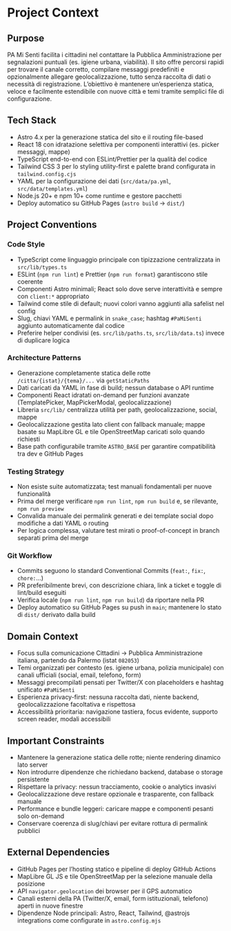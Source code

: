 # Project Context

## Purpose
PA Mi Senti facilita i cittadini nel contattare la Pubblica Amministrazione per segnalazioni puntuali (es. igiene urbana, viabilità). Il sito offre percorsi rapidi per trovare il canale corretto, compilare messaggi predefiniti e opzionalmente allegare geolocalizzazione, tutto senza raccolta di dati o necessità di registrazione. L’obiettivo è mantenere un’esperienza statica, veloce e facilmente estendibile con nuove città e temi tramite semplici file di configurazione.

## Tech Stack
- Astro 4.x per la generazione statica del sito e il routing file-based
- React 18 con idratazione selettiva per componenti interattivi (es. picker messaggi, mappe)
- TypeScript end-to-end con ESLint/Prettier per la qualità del codice
- Tailwind CSS 3 per lo styling utility-first e palette brand configurata in `tailwind.config.cjs`
- YAML per la configurazione dei dati (`src/data/pa.yml`, `src/data/templates.yml`)
- Node.js 20+ e npm 10+ come runtime e gestore pacchetti
- Deploy automatico su GitHub Pages (`astro build` → `dist/`)

## Project Conventions

### Code Style
- TypeScript come linguaggio principale con tipizzazione centralizzata in `src/lib/types.ts`
- ESLint (`npm run lint`) e Prettier (`npm run format`) garantiscono stile coerente
- Componenti Astro minimali; React solo dove serve interattività e sempre con `client:*` appropriato
- Tailwind come stile di default; nuovi colori vanno aggiunti alla safelist nel config
- Slug, chiavi YAML e permalink in `snake_case`; hashtag `#PaMiSenti` aggiunto automaticamente dal codice
- Preferire helper condivisi (es. `src/lib/paths.ts`, `src/lib/data.ts`) invece di duplicare logica

### Architecture Patterns
- Generazione completamente statica delle rotte `/citta/{istat}/{tema}/...` via `getStaticPaths`
- Dati caricati da YAML in fase di build; nessun database o API runtime
- Componenti React idratati on-demand per funzioni avanzate (TemplatePicker, MapPickerModal, geolocalizzazione)
- Libreria `src/lib/` centralizza utilità per path, geolocalizzazione, social, mappe
- Geolocalizzazione gestita lato client con fallback manuale; mappe basate su MapLibre GL e tile OpenStreetMap caricati solo quando richiesti
- Base path configurabile tramite `ASTRO_BASE` per garantire compatibilità tra dev e GitHub Pages

### Testing Strategy
- Non esiste suite automatizzata; test manuali fondamentali per nuove funzionalità
- Prima del merge verificare `npm run lint`, `npm run build` e, se rilevante, `npm run preview`
- Convalida manuale dei permalink generati e dei template social dopo modifiche a dati YAML o routing
- Per logica complessa, valutare test mirati o proof-of-concept in branch separati prima del merge

### Git Workflow
- Commits seguono lo standard Conventional Commits (`feat:`, `fix:`, `chore:`…)
- PR preferibilmente brevi, con descrizione chiara, link a ticket e toggle di lint/build eseguiti
- Verifica locale (`npm run lint`, `npm run build`) da riportare nella PR
- Deploy automatico su GitHub Pages su push in `main`; mantenere lo stato di `dist/` derivato dalla build

## Domain Context
- Focus sulla comunicazione Cittadini → Pubblica Amministrazione italiana, partendo da Palermo (istat `082053`)
- Temi organizzati per contesto (es. igiene urbana, polizia municipale) con canali ufficiali (social, email, telefono, form)
- Messaggi precompilati pensati per Twitter/X con placeholders e hashtag unificato `#PaMiSenti`
- Esperienza privacy-first: nessuna raccolta dati, niente backend, geolocalizzazione facoltativa e rispettosa
- Accessibilità prioritaria: navigazione tastiera, focus evidente, supporto screen reader, modali accessibili

## Important Constraints
- Mantenere la generazione statica delle rotte; niente rendering dinamico lato server
- Non introdurre dipendenze che richiedano backend, database o storage persistente
- Rispettare la privacy: nessun tracciamento, cookie o analytics invasivi
- Geolocalizzazione deve restare opzionale e trasparente, con fallback manuale
- Performance e bundle leggeri: caricare mappe e componenti pesanti solo on-demand
- Conservare coerenza di slug/chiavi per evitare rottura di permalink pubblici

## External Dependencies
- GitHub Pages per l’hosting statico e pipeline di deploy GitHub Actions
- MapLibre GL JS e tile OpenStreetMap per la selezione manuale della posizione
- API `navigator.geolocation` dei browser per il GPS automatico
- Canali esterni della PA (Twitter/X, email, form istituzionali, telefono) aperti in nuove finestre
- Dipendenze Node principali: Astro, React, Tailwind, @astrojs integrations come configurate in `astro.config.mjs`
